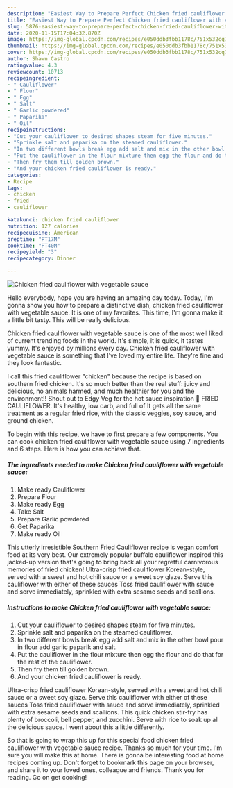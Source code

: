 ```yaml
---
description: "Easiest Way to Prepare Perfect Chicken fried cauliflower with vegetable sauce"
title: "Easiest Way to Prepare Perfect Chicken fried cauliflower with vegetable sauce"
slug: 5876-easiest-way-to-prepare-perfect-chicken-fried-cauliflower-with-vegetable-sauce
date: 2020-11-15T17:04:32.870Z
image: https://img-global.cpcdn.com/recipes/e050ddb3fbb1178c/751x532cq70/chicken-fried-cauliflower-with-vegetable-sauce-recipe-main-photo.jpg
thumbnail: https://img-global.cpcdn.com/recipes/e050ddb3fbb1178c/751x532cq70/chicken-fried-cauliflower-with-vegetable-sauce-recipe-main-photo.jpg
cover: https://img-global.cpcdn.com/recipes/e050ddb3fbb1178c/751x532cq70/chicken-fried-cauliflower-with-vegetable-sauce-recipe-main-photo.jpg
author: Shawn Castro
ratingvalue: 4.3
reviewcount: 10713
recipeingredient:
- " Cauliflower"
- " Flour"
- " Egg"
- " Salt"
- " Garlic powdered"
- " Paparika"
- " Oil"
recipeinstructions:
- "Cut your cauliflower to desired shapes steam for five minutes."
- "Sprinkle salt and paparika on the steamed cauliflower."
- "In two different bowls break egg add salt and mix in the other bowl pour in flour add garlic paparik and salt."
- "Put the cauliflower in the flour mixture then egg the flour and do that for the rest of the cauliflower."
- "Then fry them till golden brown."
- "And your chicken fried cauliflower is ready."
categories:
- Recipe
tags:
- chicken
- fried
- cauliflower

katakunci: chicken fried cauliflower 
nutrition: 127 calories
recipecuisine: American
preptime: "PT17M"
cooktime: "PT40M"
recipeyield: "3"
recipecategory: Dinner

---
```



![Chicken fried cauliflower with vegetable sauce](https://img-global.cpcdn.com/recipes/e050ddb3fbb1178c/751x532cq70/chicken-fried-cauliflower-with-vegetable-sauce-recipe-main-photo.jpg)

Hello everybody, hope you are having an amazing day today. Today, I'm gonna show you how to prepare a distinctive dish, chicken fried cauliflower with vegetable sauce. It is one of my favorites. This time, I'm gonna make it a little bit tasty. This will be really delicious.

Chicken fried cauliflower with vegetable sauce is one of the most well liked of current trending foods in the world. It's simple, it is quick, it tastes yummy. It's enjoyed by millions every day. Chicken fried cauliflower with vegetable sauce is something that I've loved my entire life. They're fine and they look fantastic.

I call this fried cauliflower &#34;chicken&#34; because the recipe is based on southern fried chicken. It&#39;s so much better than the real stuff: juicy and delicious, no animals harmed, and much healthier for you and the environment!! Shout out to Edgy Veg for the hot sauce inspiration 👅 FRIED CAULIFLOWER. It&#39;s healthy, low carb, and full of It gets all the same treatment as a regular fried rice, with the classic veggies, soy sauce, and ground chicken.


To begin with this recipe, we have to first prepare a few components. You can cook chicken fried cauliflower with vegetable sauce using 7 ingredients and 6 steps. Here is how you can achieve that.

<!--inarticleads1-->

##### The ingredients needed to make Chicken fried cauliflower with vegetable sauce:

1. Make ready  Cauliflower
1. Prepare  Flour
1. Make ready  Egg
1. Take  Salt
1. Prepare  Garlic powdered
1. Get  Paparika
1. Make ready  Oil


This utterly irresistible Southern Fried Cauliflower recipe is vegan comfort food at its very best. Our extremely popular buffalo cauliflower inspired this jacked-up version that&#39;s going to bring back all your regretful carnivorous memories of fried chicken! Ultra-crisp fried cauliflower Korean-style, served with a sweet and hot chili sauce or a sweet soy glaze. Serve this cauliflower with either of these sauces Toss fried cauliflower with sauce and serve immediately, sprinkled with extra sesame seeds and scallions. 

<!--inarticleads2-->

##### Instructions to make Chicken fried cauliflower with vegetable sauce:

1. Cut your cauliflower to desired shapes steam for five minutes.
1. Sprinkle salt and paparika on the steamed cauliflower.
1. In two different bowls break egg add salt and mix in the other bowl pour in flour add garlic paparik and salt.
1. Put the cauliflower in the flour mixture then egg the flour and do that for the rest of the cauliflower.
1. Then fry them till golden brown.
1. And your chicken fried cauliflower is ready.


Ultra-crisp fried cauliflower Korean-style, served with a sweet and hot chili sauce or a sweet soy glaze. Serve this cauliflower with either of these sauces Toss fried cauliflower with sauce and serve immediately, sprinkled with extra sesame seeds and scallions. This quick chicken stir-fry has plenty of broccoli, bell pepper, and zucchini. Serve with rice to soak up all the delicious sauce. I went about this a little differently. 

So that is going to wrap this up for this special food chicken fried cauliflower with vegetable sauce recipe. Thanks so much for your time. I'm sure you will make this at home. There is gonna be interesting food at home recipes coming up. Don't forget to bookmark this page on your browser, and share it to your loved ones, colleague and friends. Thank you for reading. Go on get cooking!
